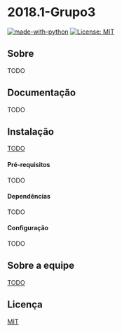 # 2018.1-Grupo3


[![made-with-python](https://img.shields.io/badge/Made%20with-Python-1f425f.svg)](https://www.python.org/)
[![License: MIT](https://img.shields.io/badge/License-MIT-yellow.svg)](https://opensource.org/licenses/MIT)

## Sobre
  TODO

## Documentação
  TODO

## Instalação
  [TODO]()

  #### Pré-requisitos
  TODO
  #### Dependências
  TODO
  #### Configuração
  TODO

## Sobre a equipe
  [TODO]()

## Licença
 [MIT](https://github.com/fga-gpp-mds/2018.1-Grupo3/blob/development/LICENSE)
